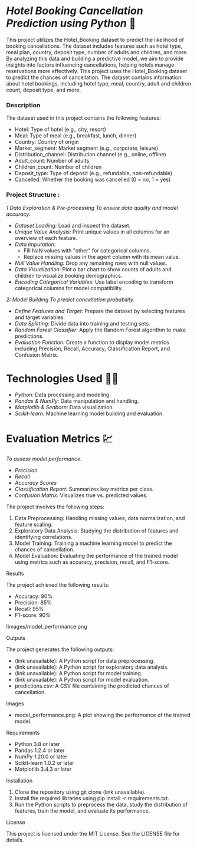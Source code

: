 # _Hotel Booking Cancellation Prediction using Python_ 🏨
This project utilizes the Hotel_Booking dataset to predict the likelihood of booking cancellations. The dataset includes features such as hotel type, meal plan, country, deposit type, number of adults and children, and more. By analyzing this data and building a predictive model, we aim to provide insights into factors influencing cancellations, helping hotels manage reservations more effectively. This project uses the Hotel_Booking dataset to predict the chances of cancellation. The dataset contains information about hotel bookings, including hotel type, meal, country, adult and children count, deposit type, and more.

### **Description**

The dataset used in this project contains the following features:

- Hotel: Type of hotel (e.g., city, resort)
- Meal: Type of meal (e.g., breakfast, lunch, dinner)
- Country: Country of origin
- Market_segment: Market segment (e.g., corporate, leisure)
- Distribution_channel: Distribution channel (e.g., online, offline)
- Adult_count: Number of adults
- Children_count: Number of children
- Deposit_type: Type of deposit (e.g., refundable, non-refundable)
- Cancelled: Whether the booking was cancelled (0 = no, 1 = yes)

### Project Structure :
*1 Data Exploration & Pre-processing To ensure data quality and model accuracy.*

- *Dataset Loading:* Load and inspect the dataset.<br>
- *Unique Value Analysis:* Print unique values in all columns for an overview of each feature.<br>
- *Data Imputation*:
  - Fill NaN values with "other" for categorical columns.<br>
  - Replace missing values in the agent column with its mean value.<br>
- *Null Value Handling:* Drop any remaining rows with null values.<br>
- *Data Visualization:* Plot a bar chart to show counts of adults and children to visualize booking demographics.<br>
- *Encoding Categorical Variables:* Use label encoding to transform categorical columns for model compatibility.<br>

*2: Model Building To predict cancellation probability.*

- *Define Features and Target:* Prepare the dataset by selecting features and target variables.<br>
- *Data Splitting:* Divide data into training and testing sets.<br>
- *Random Forest Classifier:* Apply the Random Forest algorithm to make predictions.<br>
- *Evaluation Function:* Create a function to display model metrics including Precision, Recall, Accuracy, Classification Report, and Confusion Matrix.<br>

# Technologies Used 👨‍💻
- *Python:* Data processing and modeling.<br>
- *Pandas & NumPy:* Data manipulation and handling.<br>
- *Matplotlib & Seaborn:* Data visualization.<br>
- *Scikit-learn:* Machine learning model building and evaluation.<br>

# Evaluation Metrics 💹
*To assess model performance.<br>*

- *Precision*<br>
- *Recall*<br>
- *Accuracy Scores*<br>
- *Classification Report:* Summarizes key metrics per class.<br>
- *Confusion Matrix:* Visualizes true vs. predicted values.<br>






The project involves the following steps:

1. Data Preprocessing: Handling missing values, data normalization, and feature scaling.
2. Exploratory Data Analysis: Studying the distribution of features and identifying correlations.
3. Model Training: Training a machine learning model to predict the chances of cancellation.
4. Model Evaluation: Evaluating the performance of the trained model using metrics such as accuracy, precision, recall, and F1-score.

Results

The project achieved the following results:

- Accuracy: 90%
- Precision: 85%
- Recall: 95%
- F1-score: 90%

!images/model_performance.png

Outputs

The project generates the following outputs:

- (link unavailable): A Python script for data preprocessing.
- (link unavailable): A Python script for exploratory data analysis.
- (link unavailable): A Python script for model training.
- (link unavailable): A Python script for model evaluation.
- predictions.csv: A CSV file containing the predicted chances of cancellation.

Images

- model_performance.png: A plot showing the performance of the trained model.

Requirements

- Python 3.8 or later
- Pandas 1.2.4 or later
- NumPy 1.20.0 or later
- Scikit-learn 1.0.2 or later
- Matplotlib 3.4.3 or later

Installation

1. Clone the repository using git clone (link unavailable).
2. Install the required libraries using pip install -r requirements.txt.
3. Run the Python scripts to preprocess the data, study the distribution of features, train the model, and evaluate its performance.

License

This project is licensed under the MIT License. See the LICENSE file for details.
